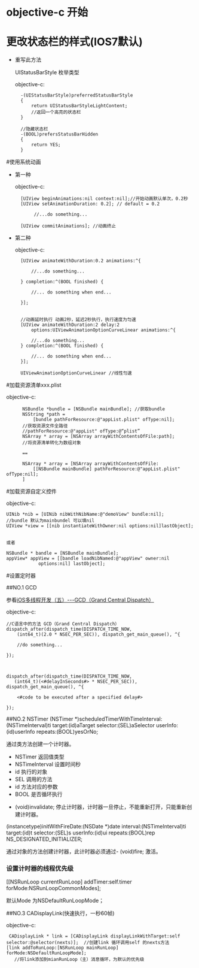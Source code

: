 # objective-c 开始

<!-- create time: 2014-09-25 23:19:38  -->

# 更改状态栏的样式(IOS7默认)
* 重写此方法

    UIStatusBarStyle 枚举类型

    objective-c:

        -(UIStatusBarStyle)preferredStatusBarStyle
        {
            return UIStatusBarStyleLightContent;
            //返回一个高亮的状态栏
        }
    
        //隐藏状态栏
        -(BOOL)prefersStatusBarHidden
        {
            return YES;
        }
 
    
#使用系统动画
* 第一种

   objective-c:
    
        [UIView beginAnimations:nil context:nil];//开始动画默认单次，0.2秒
        [UIView setAnimationDuration: 0.2]; // default = 0.2
                  
             //...do something...
  
        [UIView commitAnimations]; //动画终止
    
* 第二种

    objective-c:
    
        [UIView animateWithDuration:0.2 animations:^{
        
            //...do something...
            
        } completion:^(BOOL finished) {
        
            //... do something when end...
            
        }];
        
        
        //动画延时执行 动画2秒，延迟2秒执行，执行速度为匀速
        [UIView animateWithDuration:2 delay:2     
            options:UIViewAnimationOptionCurveLinear animations:^{
            
            //...do something...
        } completion:^(BOOL finished) {
            
            //... do something when end...
        }];
        
        UIViewAnimationOptionCurveLinear //线性匀速
        
        
        
#加载资源清单xxx.plist

   objective-c:
   
          NSBundle *bundle = [NSBundle mainBundle]; //获取bundle
          NSString *path = 
              [bundle pathForResource:@"appList.plist" ofType:nil];
          //获取资源文件全路径 
          //pathForResource:@"appList" ofType:@“plist”   
          NSArray * array = [NSArray arrayWithContentsOfFile:path];
          //将资源清单转化为数组对象   
          
          ==
          
          NSArray * array = [NSArray arrayWithContentsOfFile:
              [[NSBundle mainBundle] pathForResource:@"appList.plist" ofType:nil];
          ]   
          
          
           
#加载资源自定义控件

   objective-c:  
   
    UINib *nib = [UINib nibWithNibName:@"demoView" bundle:nil];
    //bundle 默认为mainbundel 可以填nil
    UIView *view = [[nib instantiateWithOwner:nil options:nil]lastObject];
    
    
    或者
    
    NSBundle * bandle = [NSBundle mainBundle];
    appView* appView = [[bandle loadNibNamed:@"appView" owner:nil 
                options:nil] lastObject];
      
          
          
#设置定时器

##NO.1 GCD

参看[iOS多线程开发（五）---GCD（Grand Central Dispatch）](http://blog.chinaunix.net/uid-24862988-id-3420245.html)

objective-c:


    //C语言中的方法 GCD（Grand Central Dispatch）
    dispatch_after(dispatch_time(DISPATCH_TIME_NOW, 
        (int64_t)(2.0 * NSEC_PER_SEC)), dispatch_get_main_queue(), ^{
    
        //do something...
        
    });
    
    
    
    dispatch_after(dispatch_time(DISPATCH_TIME_NOW, 
       (int64_t)(<#delayInSeconds#> * NSEC_PER_SEC)), dispatch_get_main_queue(), ^{
       
        <#code to be executed after a specified delay#>
        
    });

##NO.2 NSTimer
(NSTimer *)scheduledTimerWithTimeInterval:(NSTimeInterval)ti target:(id)aTarget selector:(SEL)aSelector userInfo:(id)userInfo repeats:(BOOL)yesOrNo;

通过类方法创建一个计时器。

* NSTimer 返回值类型
* NSTimeInterval 设置时间秒
* id 执行的对象
* SEL 调用的方法
* id 方法对应的参数
* BOOL 是否循环执行

- (void)invalidate;  停止计时器，计时器一旦停止，不能重新打开，只能重新创建计时器。

(instancetype)initWithFireDate:(NSDate *)date interval:(NSTimeInterval)ti target:(id)t selector:(SEL)s userInfo:(id)ui repeats:(BOOL)rep NS_DESIGNATED_INITIALIZER;

通过对象的方法创建计时器，此计时器必须通过- (void)fire; 激活。

### 设置计时器的线程优先级

[[NSRunLoop currentRunLoop] addTimer:self.timer forMode:NSRunLoopCommonModes];

默认Mode 为NSDefaultRunLoopMode；



##NO.3 CADisplayLink(快速执行，一秒60帧)

   objective-c:
   
     CADisplayLink * link = [CADisplayLink displayLinkWithTarget:self selector:@selector(nexts)];  //创建link 循环调用self 的nexts方法
    [link addToRunLoop:[NSRunLoop mainRunLoop] forMode:NSDefaultRunLoopMode];
       //将link添加到mianRunLoop（主）消息循环，为默认的优先级
